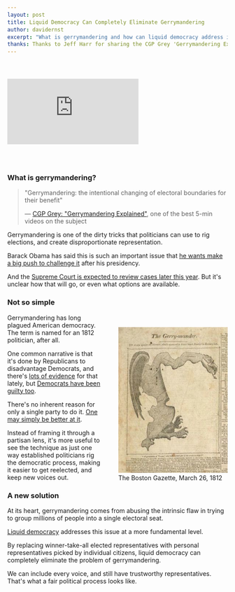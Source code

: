 ```yaml
---
layout: post
title: Liquid Democracy Can Completely Eliminate Gerrymandering
author: davidernst
excerpt: "What is gerrymandering and how can liquid democracy address it?"
thanks: Thanks to Jeff Harr for sharing the CGP Grey 'Gerrymandering Explained' video.
---
```


<iframe src="https://www.youtube.com/embed/Mky11UJb9AY" frameborder="0" allowfullscreen style="margin: 40px auto"></iframe>

<br />

### What is gerrymandering?

> "Gerrymandering: the intentional changing of electoral boundaries for their benefit"
>
> — [CGP Grey: "Gerrymandering Explained"](https://www.youtube.com/watch?v=Mky11UJb9AY), one of the best 5-min videos on the subject

Gerrymandering is one of the dirty tricks that politicians can use to rig elections, and create disproportionate representation.

Barack Obama has said this is such an important issue that [he wants make a big push to challenge it](http://www.foxnews.com/politics/2017/02/25/obama-democratic-super-group-unite-to-end-gerrymandering-win-state-races-reclaim-majorities.html) after his presidency.

And the [Supreme Court is expected to review cases later this year](https://www.nytimes.com/2017/04/21/us/democrats-gerrymander-supreme-court.html). But it's unclear how that will go, or even what options are available.

### Not so simple

<figure class="image" style="float: right; margin: 30px 0 10px 40px;">
  <img src="/assets/article_images/2017-05-12-liquid-democracy-can-completely-eliminate-gerrymandering/original-gerrymandering-photo.jpeg" style="width: 250px;margin-top: 0px;">
  <figcaption>The Boston Gazette, March 26, 1812</figcaption>
</figure>

Gerrymandering has long plagued American democracy. The term is named for an 1812 politician, after all.

One common narrative is that it's done by Republicans to disadvantage Democrats, and there's [lots of evidence](http://assets.motherjones.com/interactives/projects/2012/11/gerrymandering/stacked-gop.png) for that lately, but [Democrats have been guilty too](https://en.wikipedia.org/wiki/Maryland%27s_3rd_congressional_district).

There's no inherent reason for only a single party to do it. [One may simply be better at it](http://nymag.com/daily/intelligencer/2016/04/gops-house-seats-are-safe-heres-why.html).

Instead of framing it through a partisan lens, it's more useful to see the technique as just one way established politicians rig the democratic process, making it easier to get reelected, and keep new voices out.

### A new solution

At its heart, gerrymandering comes from abusing the intrinsic flaw in trying to group millions of people into a single electoral seat.

[Liquid democracy](https://intro.liquid.vote) addresses this issue at a more fundamental level.

By replacing winner-take-all elected representatives with personal representatives picked by individual citizens, liquid democracy can completely eliminate the problem of gerrymandering.

We can include every voice, and still have trustworthy representatives. That's what a fair political process looks like.
